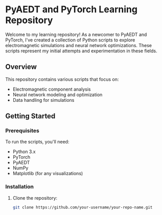 # PyAEDT and PyTorch Learning Repository

Welcome to my learning repository! As a newcomer to PyAEDT and PyTorch, I've created a collection of Python scripts to explore electromagnetic simulations and neural network optimizations. These scripts represent my initial attempts and experimentation in these fields.

## Overview

This repository contains various scripts that focus on:

- Electromagnetic component analysis
- Neural network modeling and optimization
- Data handling for simulations

## Getting Started

### Prerequisites

To run the scripts, you'll need:

- Python 3.x
- PyTorch
- PyAEDT
- NumPy
- Matplotlib (for any visualizations)

### Installation

1. Clone the repository:
   ```bash
   git clone https://github.com/your-username/your-repo-name.git
